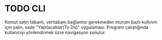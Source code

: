 # TODO CLI
Komut satırı tabanlı, veritabanı bağlantısı gerekmeden oturum bazlı kullınım için yalın, sade "Yapılacaklar(To Do)" uygulaması.
Program çalıştığında kullanıcıyı yönlendirmek üzre navigasyon sunulur. 
